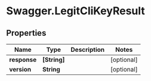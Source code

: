 # Swagger.LegitCliKeyResult

## Properties
Name | Type | Description | Notes
------------ | ------------- | ------------- | -------------
**response** | **[String]** |  | [optional] 
**version** | **String** |  | [optional] 



